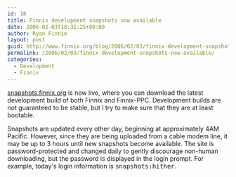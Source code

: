 ```yaml
---
id: 18
title: Finnix development snapshots now available
date: 2006-02-03T18:31:25+00:00
author: Ryan Finnie
layout: post
guid: http://www.finnix.org/blog/2006/02/03/finnix-development-snapshots-now-available/
permalink: /2006/02/03/finnix-development-snapshots-now-available/
categories:
  - Development
  - Finnix
---
```

[snapshots.finnix.org](http://snapshots.finnix.org/) is now live, where you can download the latest development build of both Finnix and Finnix-PPC. Development builds are not guaranteed to be stable, but I try to make sure that they are at least bootable.

Snapshots are updated every other day, beginning at approximately 4AM Pacific. However, since they are being uploaded from a cable modem line, it may be up to 3 hours until new snapshots become available. The site is password-protected and changed daily to gently discourage non-human downloading, but the password is displayed in the login prompt. For example, today's login information is <tt>snapshots:hither</tt>.
